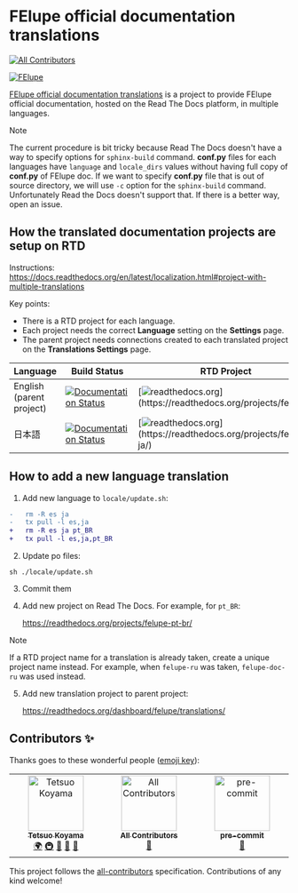 # FElupe official documentation translations

<!-- ALL-CONTRIBUTORS-BADGE:START - Do not remove or modify this section -->
[![All Contributors](https://img.shields.io/badge/all_contributors-3-orange.svg?style=flat-square)](#contributors-)
<!-- ALL-CONTRIBUTORS-BADGE:END -->

[![FElupe](https://img.shields.io/badge/%F0%9F%94%8D-FElupe-white)](https://felupe.readthedocs.io)

[FElupe official documentation translations](https://github.com/tkoyama010/felupe-doc-translations) is a project to provide FElupe official documentation, hosted on
the Read The Docs platform, in multiple languages.

> [!NOTE]
> The current procedure is bit tricky because Read The Docs
> doesn't have a way to specify options for `sphinx-build` command.
> **conf.py** files for each languages have `language` and `locale_dirs`
> values without having full copy of **conf.py** of FElupe doc. If we want
> to specify **conf.py** file that is out of source directory, we will use
> `-c` option for the `sphinx-build` command. Unfortunately Read the Docs
> doesn't support that. If there is a better way, open an issue.

## How the translated documentation projects are setup on RTD

Instructions:
https://docs.readthedocs.org/en/latest/localization.html#project-with-multiple-translations

Key points:

- There is a RTD project for each language.
- Each project needs the correct **Language** setting on the
  **Settings** page.
- The parent project needs connections created to each translated
  project on the **Translations Settings** page.

| Language                 | Build Status                                                                                                                                          | RTD Project                                                                                                                | Transifex                                                                                                                           |
| :----------------------- | ----------------------------------------------------------------------------------------------------------------------------------------------------- | -------------------------------------------------------------------------------------------------------------------------- | ----------------------------------------------------------------------------------------------------------------------------------- |
| English (parent project) | [![Documentation Status](https://readthedocs.org/projects/felupe/badge/?version=latest)](https://felupe.readthedocs.io/en/latest/?badge=latest)       | [![readthedocs.org](https://img.shields.io/badge/readthedocs-en-ff7964.svg?)](https://readthedocs.org/projects/felupe/)    |                                                                                                                                     |
| 日本語                   | [![Documentation Status](https://readthedocs.org/projects/felupe-ja/badge/?version=latest)](https://felupe-ja.readthedocs.io/ja/latest/?badge=latest) | [![readthedocs.org](https://img.shields.io/badge/readthedocs-ja-ff7964.svg?)](https://readthedocs.org/projects/felupe-ja/) | [![Transifex](https://img.shields.io/badge/Transifex-ja-blue.svg?)](https://app.transifex.com/tkoyama010/felupe-doc/translate/#/ja) |

## How to add a new language translation

1.  Add new language to `locale/update.sh`:

```diff
-   rm -R es ja
-   tx pull -l es,ja
+   rm -R es ja pt_BR
+   tx pull -l es,ja,pt_BR
```

2.  Update po files:

```
sh ./locale/update.sh
```

3.  Commit them

4.  Add new project on Read The Docs. For example, for `pt_BR`:

    https://readthedocs.org/projects/felupe-pt-br/

> [!NOTE]
> If a RTD project name for a translation is already taken,
> create a unique project name instead. For example, when `felupe-ru`
> was taken, `felupe-doc-ru` was used instead.

5.  Add new translation project to parent project:

    https://readthedocs.org/dashboard/felupe/translations/

## Contributors ✨

Thanks goes to these wonderful people ([emoji key](https://allcontributors.org/docs/en/emoji-key)):

<!-- ALL-CONTRIBUTORS-LIST:START - Do not remove or modify this section -->
<!-- prettier-ignore-start -->
<!-- markdownlint-disable -->
<table>
  <tbody>
    <tr>
      <td align="center" valign="top" width="14.28%"><a href="https://github.com/tkoyama010"><img src="https://avatars.githubusercontent.com/u/7513610?v=4?s=100" width="100px;" alt="Tetsuo Koyama"/><br /><sub><b>Tetsuo Koyama</b></sub></a><br /><a href="#translation-tkoyama010" title="Translation">🌍</a> <a href="#infra-tkoyama010" title="Infrastructure (Hosting, Build-Tools, etc)">🚇</a> <a href="https://github.com/tkoyama010/felupe-doc-translations/commits?author=tkoyama010" title="Documentation">📖</a> <a href="#promotion-tkoyama010" title="Promotion">📣</a> <a href="#ideas-tkoyama010" title="Ideas, Planning, & Feedback">🤔</a></td>
      <td align="center" valign="top" width="14.28%"><a href="https://allcontributors.org"><img src="https://avatars.githubusercontent.com/u/46410174?v=4?s=100" width="100px;" alt="All Contributors"/><br /><sub><b>All Contributors</b></sub></a><br /><a href="https://github.com/tkoyama010/felupe-doc-translations/commits?author=all-contributors" title="Documentation">📖</a></td>
      <td align="center" valign="top" width="14.28%"><a href="https://pre-commit.com"><img src="https://avatars.githubusercontent.com/u/6943086?v=4?s=100" width="100px;" alt="pre-commit"/><br /><sub><b>pre-commit</b></sub></a><br /><a href="#maintenance-pre-commit" title="Maintenance">🚧</a></td>
    </tr>
  </tbody>
</table>

<!-- markdownlint-restore -->
<!-- prettier-ignore-end -->

<!-- ALL-CONTRIBUTORS-LIST:END -->

This project follows the [all-contributors](https://github.com/all-contributors/all-contributors) specification. Contributions of any kind welcome!
